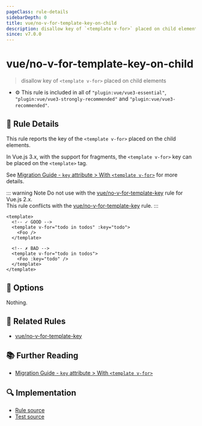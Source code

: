 ```yaml
---
pageClass: rule-details
sidebarDepth: 0
title: vue/no-v-for-template-key-on-child
description: disallow key of `<template v-for>` placed on child elements
since: v7.0.0
---
```

# vue/no-v-for-template-key-on-child
> disallow key of `<template v-for>` placed on child elements

- :gear: This rule is included in all of `"plugin:vue/vue3-essential"`, `"plugin:vue/vue3-strongly-recommended"` and `"plugin:vue/vue3-recommended"`.

## :book: Rule Details

This rule reports the key of the `<template v-for>` placed on the child elements.

In Vue.js 3.x, with the support for fragments, the `<template v-for>` key can be placed on the `<template>` tag.  

See [Migration Guide - `key` attribute > With `<template v-for>`](https://v3.vuejs.org/guide/migration/key-attribute.html#with-template-v-for) for more details.

::: warning Note
Do not use with the [vue/no-v-for-template-key] rule for Vue.js 2.x.  
This rule conflicts with the [vue/no-v-for-template-key] rule.
:::

<eslint-code-block :rules="{'vue/no-v-for-template-key-on-child': ['error']}">

```vue
<template>
  <!-- ✓ GOOD -->
  <template v-for="todo in todos" :key="todo">
    <Foo />
  </template>

  <!-- ✗ BAD -->
  <template v-for="todo in todos">
    <Foo :key="todo" />
  </template>
</template>
```

</eslint-code-block>

## :wrench: Options

Nothing.

## :couple: Related Rules

- [vue/no-v-for-template-key]

[vue/no-v-for-template-key]: ./no-v-for-template-key.md

## :books: Further Reading

- [Migration Guide - `key` attribute > With `<template v-for>`](https://v3.vuejs.org/guide/migration/key-attribute.html#with-template-v-for)

## :mag: Implementation

- [Rule source](https://github.com/vuejs/eslint-plugin-vue/blob/master/lib/rules/no-v-for-template-key-on-child.js)
- [Test source](https://github.com/vuejs/eslint-plugin-vue/blob/master/tests/lib/rules/no-v-for-template-key-on-child.js)
